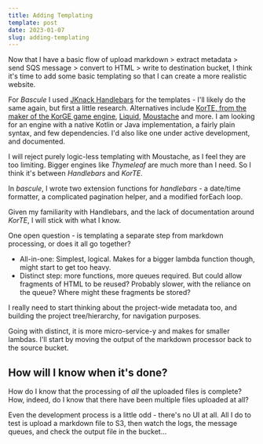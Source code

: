 ```yaml
---
title: Adding Templating
template: post
date: 2023-01-07
slug: adding-templating
---
```

Now that I have a basic flow of upload markdown > extract metadata > send SQS message > convert to HTML > write to 
destination bucket, I think it's time to add some basic templating so that I can create a more realistic website.

For _Bascule_ I used [JKnack Handlebars](https://github.com/jknack/handlebars.java) for the templates - I'll likely do the same again, but first a little 
research. 
Alternatives include [KorTE, from the maker of the KorGE game engine](https://docs.korge.org/korte/), [Liquid](https://github.com/bkiers/Liqp), [Moustache](https://github.com/cashapp/barber) and more. I am looking for an 
engine with a native Kotlin or Java implementation, a fairly plain syntax, and few dependencies. I'd also like one 
under active development, and documented.

I will reject purely logic-less templating with Moustache, as I feel they are too limiting. Bigger engines like 
_Thymeleaf_ are much more than I need. So I think it's between _Handlebars_ and _KorTE_. 

In _bascule_, I wrote two extension functions for _handlebars_ - a date/time formatter, a complicated pagination 
helper, and a modified forEach loop. 

Given my familiarity with Handlebars, and the lack of documentation around _KorTE_, I will stick with what I know.

One open question - is templating a separate step from markdown processing, or does it all go together?

- All-in-one: Simplest, logical. Makes for a bigger lambda function though, might start to get too heavy.
- Distinct step: more functions, more queues required. But could allow fragments of HTML to be reused? Probably 
  slower, with the reliance on the queue? Where might these fragments be stored?

I really need to start thinking about the project-wide metadata too, and building the project tree/hierarchy, for 
navigation purposes.

Going with distinct, it is more micro-service-y and makes for smaller lambdas. I'll start by moving the output of 
the markdown processor back to the source bucket.

## How will I know when it's done?

How do I know that the processing of _all_ the uploaded files is complete? How, indeed, do I know that there have 
been multiple files uploaded at all?

Even the development process is a little odd - there's no UI at all. All I do to test is upload a markdown file to 
S3, then watch the logs, the message queues, and check the output file in the bucket...